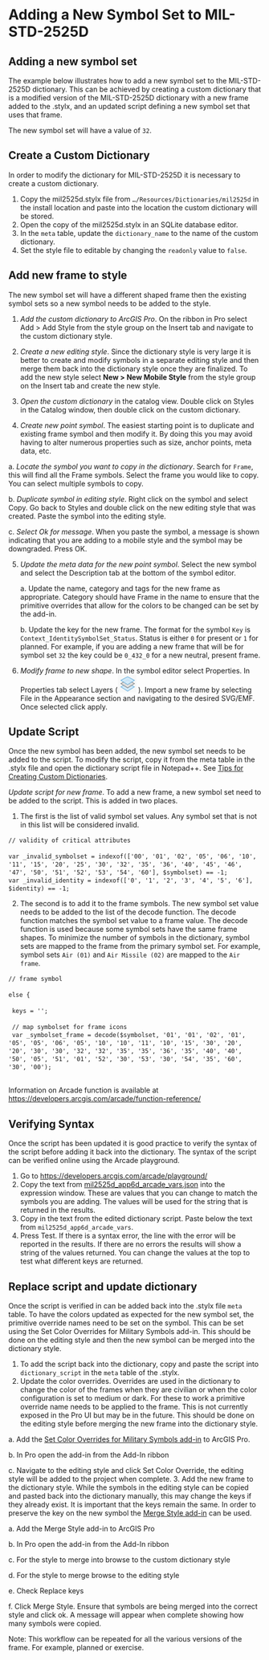 # Adding a New Symbol Set to MIL-STD-2525D

## Adding a new symbol set

The example below illustrates how to add a new symbol set to the MIL-STD-2525D dictionary. This can be achieved by creating a custom dictionary that is a modified version of the MIL-STD-2525D dictionary with a new frame added to the .stylx, and an updated script defining a new symbol set that uses that frame. 

The new symbol set will have a value of `32`.

## Create a Custom Dictionary

In order to modify the dictionary for MIL-STD-2525D it is necessary to create a custom dictionary.
1. Copy the mil2525d.stylx file from `…/Resources/Dictionaries/mil2525d` in the install location and paste into the location the custom dictionary will be stored.
2. Open the copy of the mil2525d.stylx in an SQLite database editor.
3. In the `meta` table, update the `dictionary_name` to the name of the custom dictionary.
4. Set the style file to editable by changing the `readonly` value to `false`.

## Add new frame to style

The new symbol set will have a different shaped frame then the existing symbol sets so a new symbol needs to be added to the style.
1. _Add the custom dictionary to ArcGIS Pro_. On the ribbon in Pro select Add > Add Style from the style group on the Insert tab and navigate to the custom dictionary style.

2. _Create a new editing style_. Since the dictionary style is very large it is better to create and modify symbols in a separate editing style and then merge them back into the dictionary style once they are finalized. To add the new style select **New > New Mobile Style** from the style group on the Insert tab and create the new style.

3. _Open the custom dictionary_ in the catalog view. Double click on Styles in the Catalog window, then double click on the custom dictionary. 

4. _Create new point symbol_. The easiest starting point is to duplicate and existing frame symbol and then modify it. By doing this you may avoid having to alter numerous properties such as size, anchor points, meta data, etc.

 a. _Locate the symbol you want to copy in the dictionary_. Search for `Frame`, this will find all the Frame symbols. Select the frame you would like to copy. You can select multiple symbols to copy.
 
 b. _Duplicate symbol in editing style_. Right click on the symbol and select Copy. Go back to Styles and double click on the new editing style that was created. Paste the symbol into the editing style. 
 
 c. _Select Ok for message_. When you paste the symbol, a message is shown indicating that you are adding to a mobile style and the symbol may be downgraded. Press OK. 

5. _Update the meta data for the new point symbol_. Select the new symbol and select the Description tab at the bottom of the symbol editor. 

   a. Update the name, category and tags for the new frame as appropriate. Category should have Frame in the name to ensure that the primitive overrides that allow for the colors to be changed can be set by the add-in.
   
   b. Update the key for the new frame. The format for the symbol `Key` is `Context_IdentitySymbolSet_Status`. Status is either `0` for present or `1` for planned. For example, if you are adding a new frame that will be for symbol set `32` the key could be `0_432_0` for a new neutral, present frame. 

6. _Modify frame to new shape_. In the symbol editor select Properties. In Properties tab select Layers (![symbol layers icon](images/symbollayers.png)
). Import a new frame by selecting File in the Appearance section and navigating to the desired SVG/EMF. Once selected click apply.

## Update Script

Once the new symbol has been added, the new symbol set needs to be added to the script. To modify the script, copy it from the meta table in the .stylx file and open the dictionary script file in Notepad++. See [Tips for Creating Custom Dictionaries](tips-for-creating-custom-dictionaries.md).

_Update script for new frame_. To add a new frame, a new symbol set need to be added to the script. This is added in two places. 

1. The first is the list of valid symbol set values. Any symbol set that is not in this list will be considered invalid. 

```
// validity of critical attributes

var _invalid_symbolset = indexof(['00', '01', '02', '05', '06', '10', '11', '15', '20', '25', '30', '32', '35', '36', '40', '45', '46', '47', '50', '51', '52', '53', '54', '60'], $symbolset) == -1;
var _invalid_identity = indexof(['0', '1', '2', '3', '4', '5', '6'], $identity) == -1;

```

2. The second is to add it to the frame symbols. The new symbol set value needs to be added to the list of the decode function. The decode function matches the symbol set value to a frame value. The decode function is used because some symbol sets have the same frame shapes. To minimize the number of symbols in the dictionary, symbol sets are mapped to the frame from the primary symbol set. For example, symbol sets `Air (01)` and `Air Missile (02)` are mapped to the `Air frame`.

```
// frame symbol

else {

 keys = '';

 // map symbolset for frame icons
 var _symbolset_frame = decode($symbolset, '01', '01', '02', '01', '05', '05', '06', '05', '10', '10', '11', '10', '15', '30', '20', '20', '30', '30', '32', '32', '35', '35', '36', '35', '40', '40', '50', '05', '51', '01', '52', '30', '53', '30', '54', '35', '60', '30', '00');
 
 ```

Information on Arcade function is available at https://developers.arcgis.com/arcade/function-reference/ 

## Verifying Syntax
Once the script has been updated it is good practice to verify the syntax of the script before adding it back into the dictionary. The syntax of the script can be verified online using the Arcade playground.
1. Go to https://developers.arcgis.com/arcade/playground/
2. Copy the text from [mil2525d_app6d_arcade_vars.json](../variable_declarations/mil2525d_app6d_arcade_vars.json) into the expression window. These are values that you can change to match the symbols you are adding. The values will be used for the string that is returned in the results.
3. Copy in the text from the edited dictionary script. Paste below the text from `mil2525d_app6d_arcade_vars`.
4. Press Test. If there is a syntax error, the line with the error will be reported in the results. If there are no errors the results will show a string of the values returned. You can change the values at the top to test what different keys are returned.

## Replace script and update dictionary
Once the script is verified in can be added back into the .stylx file `meta` table. To have the colors updated as expected for the new symbol set, the primitive override names need to be set on the symbol. This can be set using the Set Color Overrides for Military Symbols add-in. This should be done on the editing style and then the new symbol can be merged into the dictionary style.
1. To add the script back into the dictionary, copy and paste the script into `dictionary_script` in the `meta` table of the .stylx.
2. Update the color overrides. Overrides are used in the dictionary to change the color of the frames when they are civilian or when the color configuration is set to medium or dark. For these to work a primitive override name needs to be applied to the frame. This is not currently exposed in the Pro UI but may be in the future. This should be done on the editing style before merging the new frame into the dictionary style.

  a. Add the [Set Color Overrides for Military Symbols add-in](../Add-Ins/Set_Color_Overrides_for_Military_Symbols) to ArcGIS Pro.
 
 b. In Pro open the add-in from the Add-In ribbon
 
 c. Navigate to the editing style and click Set Color Override, the editing style will be added to the project when complete.
3. Add the new frame to the dictionary style. While the symbols in the editing style can be copied and pasted back into the dictionary manually, this may change the keys if they already exist. It is important that the keys remain the same. In order to preserve the key on the new symbol the [Merge Style add-in](../Add-Ins/Merge_Styles) can be used.

 a. Add the Merge Style add-in to ArcGIS Pro
 
 b. In Pro open the add-in from the Add-In ribbon
 
 c. For the style to merge into browse to the custom dictionary style
 
 d. For the style to merge browse to the editing style
 
 e. Check Replace keys
 
 f. Click Merge Style. Ensure that symbols are being merged into the correct style and click ok. A message will appear when complete showing how many symbols were copied.
 
Note: This workflow can be repeated for all the various versions of the frame. For example, planned or exercise.


